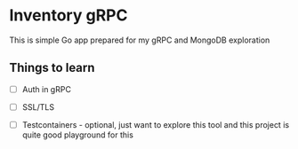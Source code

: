 # Inventory gRPC
This is simple Go app prepared for my gRPC and MongoDB exploration

## Things to learn
- [ ] Auth in gRPC
- [ ] SSL/TLS
- [ ] Testcontainers - optional, just want to explore this tool and this project is quite good playground for this

